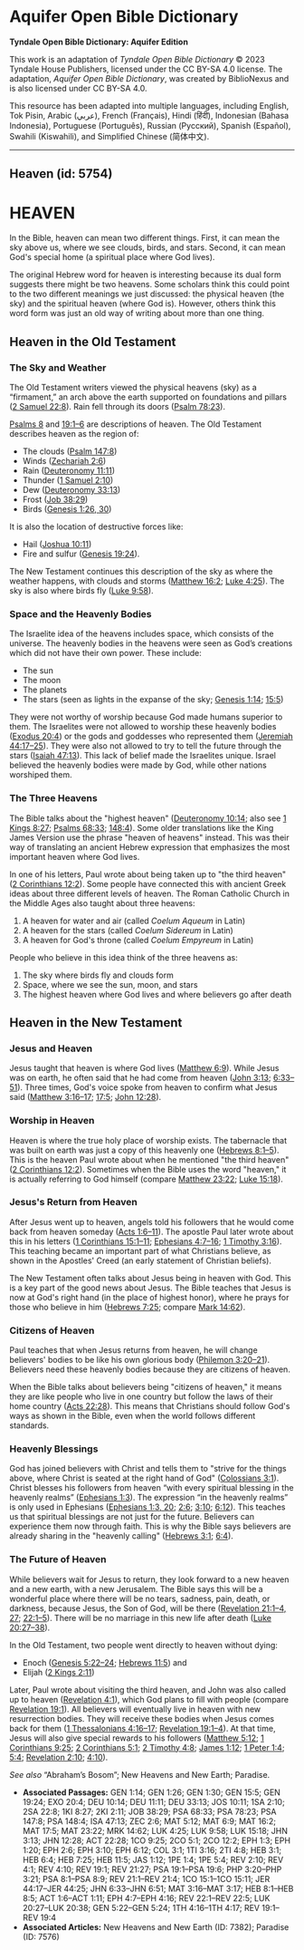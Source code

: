 # Aquifer Open Bible Dictionary

**Tyndale Open Bible Dictionary: Aquifer Edition**

This work is an adaptation of *Tyndale Open Bible Dictionary* © 2023 Tyndale House Publishers, licensed under the CC BY\-SA 4\.0 license. The adaptation, *Aquifer Open Bible Dictionary*, was created by BiblioNexus and is also licensed under CC BY\-SA 4\.0\.

This resource has been adapted into multiple languages, including English, Tok Pisin, Arabic (عربي), French (Français), Hindi (हिंदी), Indonesian (Bahasa Indonesia), Portuguese (Português), Russian (Русский), Spanish (Español), Swahili (Kiswahili), and Simplified Chinese (简体中文).



--------------------------------

## Heaven (id: 5754)

HEAVEN
======

In the Bible, heaven can mean two different things. First, it can mean the sky above us, where we see clouds, birds, and stars. Second, it can mean God's special home (a spiritual place where God lives).

The original Hebrew word for heaven is interesting because its dual form suggests there might be two heavens. Some scholars think this could point to the two different meanings we just discussed: the physical heaven (the sky) and the spiritual heaven (where God is). However, others think this word form was just an old way of writing about more than one thing.

Heaven in the Old Testament
---------------------------

### The Sky and Weather

The Old Testament writers viewed the physical heavens (sky) as a “firmament,” an arch above the earth supported on foundations and pillars ([2 Samuel 22:8](https://ref.ly/2Sam22:8)). Rain fell through its doors ([Psalm 78:23](https://ref.ly/Ps78:23)). 

[Psalms 8](https://ref.ly/Ps8:1-Ps8:9) and [19:1–6](https://ref.ly/Ps19:1-Ps19:6) are descriptions of heaven. The Old Testament describes heaven as the region of:

* The clouds ([Psalm 147:8](https://ref.ly/Ps147:8))
* Winds ([Zechariah 2:6](https://ref.ly/Zech2:6))
* Rain ([Deuteronomy 11:11](https://ref.ly/Deut11:11))
* Thunder ([1 Samuel 2:10](https://ref.ly/1Sam2:10))
* Dew ([Deuteronomy 33:13](https://ref.ly/Deut33:13))
* Frost ([Job 38:29](https://ref.ly/Job38:29))
* Birds ([Genesis 1:26, 30](https://ref.ly/Gen1:26,Gen1:30))

It is also the location of destructive forces like: 

* Hail ([Joshua 10:11](https://ref.ly/Josh10:11))
* Fire and sulfur ([Genesis 19:24](https://ref.ly/Gen19:24)).

The New Testament continues this description of the sky as where the weather happens, with clouds and storms ([Matthew 16:2](https://ref.ly/Matt16:2); [Luke 4:25](https://ref.ly/Luke4:25)). The sky is also where birds fly ([Luke 9:58](https://ref.ly/Luke9:58)).

### Space and the Heavenly Bodies

The Israelite idea of the heavens includes space, which consists of the universe. The heavenly bodies in the heavens were seen as God’s creations which did not have their own power. These include:

* The sun
* The moon
* The planets
* The stars (seen as lights in the expanse of the sky; [Genesis 1:14](https://ref.ly/Gen1:14); [15:5](https://ref.ly/Gen15:5))

They were not worthy of worship because God made humans superior to them. The Israelites were not allowed to worship these heavenly bodies ([Exodus 20:4](https://ref.ly/Exod20:4)) or the gods and goddesses who represented them ([Jeremiah 44:17–25](https://ref.ly/Jer44:17-Jer44:25)). They were also not allowed to try to tell the future through the stars ([Isaiah 47:13](https://ref.ly/Isa47:13)). This lack of belief made the Israelites unique. Israel believed the heavenly bodies were made by God, while other nations worshiped them.

### The Three Heavens

The Bible talks about the "highest heaven" ([Deuteronomy 10:14](https://ref.ly/Deut10:14); also see [1 Kings 8:27](https://ref.ly/1Kgs8:27); [Psalms 68:33](https://ref.ly/Ps68:33); [148:4](https://ref.ly/Ps148:4)). Some older translations like the King James Version use the phrase "heaven of heavens" instead. This was their way of translating an ancient Hebrew expression that emphasizes the most important heaven where God lives. 

In one of his letters, Paul wrote about being taken up to "the third heaven" ([2 Corinthians 12:2](https://ref.ly/2Cor12:2)). Some people have connected this with ancient Greek ideas about three different levels of heaven. The Roman Catholic Church in the Middle Ages also taught about three heavens:

1. A heaven for water and air (called *Coelum Aqueum* in Latin)
2. A heaven for the stars (called *Coelum Sidereum* in Latin)
3. A heaven for God's throne (called *Coelum Empyreum* in Latin)

People who believe in this idea think of the three heavens as:

1. The sky where birds fly and clouds form
2. Space, where we see the sun, moon, and stars
3. The highest heaven where God lives and where believers go after death

Heaven in the New Testament
---------------------------

### Jesus and Heaven

Jesus taught that heaven is where God lives ([Matthew 6:9](https://ref.ly/Matt6:9)). While Jesus was on earth, he often said that he had come from heaven ([John 3:13](https://ref.ly/John3:13); [6:33–51](https://ref.ly/John6:33-John6:51)). Three times, God's voice spoke from heaven to confirm what Jesus said ([Matthew 3:16–17](https://ref.ly/Matt3:16-Matt3:17); [17:5](https://ref.ly/Matt17:5); [John 12:28](https://ref.ly/John12:28)). 

### Worship in Heaven

Heaven is where the true holy place of worship exists. The tabernacle that was built on earth was just a copy of this heavenly one ([Hebrews 8:1–5](https://ref.ly/Heb8:1-Heb8:5)). This is the heaven Paul wrote about when he mentioned "the third heaven" ([2 Corinthians 12:2](https://ref.ly/2Cor12:2)). Sometimes when the Bible uses the word "heaven," it is actually referring to God himself (compare [Matthew 23:22](https://ref.ly/Matt23:22); [Luke 15:18](https://ref.ly/Luke15:18)).

### Jesus's Return from Heaven

After Jesus went up to heaven, angels told his followers that he would come back from heaven someday ([Acts 1:6–11](https://ref.ly/Acts1:6-Acts1:11)). The apostle Paul later wrote about this in his letters ([1 Corinthians 15:1–11](https://ref.ly/1Cor15:1-1Cor15:11); [Ephesians 4:7–16](https://ref.ly/Eph4:7-Eph4:16); [1 Timothy 3:16](https://ref.ly/1Tim3:16)). This teaching became an important part of what Christians believe, as shown in the Apostles' Creed (an early statement of Christian beliefs). 

The New Testament often talks about Jesus being in heaven with God. This is a key part of the good news about Jesus. The Bible teaches that Jesus is now at God's right hand (in the place of highest honor), where he prays for those who believe in him ([Hebrews 7:25](https://ref.ly/Heb7:25); compare [Mark 14:62](https://ref.ly/Mark14:62)).

### Citizens of Heaven

Paul teaches that when Jesus returns from heaven, he will change believers' bodies to be like his own glorious body ([Philemon 3:20–21](https://ref.ly/Phil3:20-Phil3:21)). Believers need these heavenly bodies because they are citizens of heaven. 

When the Bible talks about believers being "citizens of heaven," it means they are like people who live in one country but follow the laws of their home country ([Acts 22:28](https://ref.ly/Acts22:28)). This means that Christians should follow God's ways as shown in the Bible, even when the world follows different standards.

### Heavenly Blessings

God has joined believers with Christ and tells them to "strive for the things above, where Christ is seated at the right hand of God" ([Colossians 3:1](https://ref.ly/Col3:1)). Christ blesses his followers from heaven “with every spiritual blessing in the heavenly realms” ([Ephesians 1:3](https://ref.ly/Eph1:3)). The expression “in the heavenly realms” is only used in Ephesians ([Ephesians 1:3, 20](https://ref.ly/Eph1:3,Eph1:20); [2:6](https://ref.ly/Eph2:6); [3:10](https://ref.ly/Eph3:10); [6:12](https://ref.ly/Eph6:12)). This teaches us that spiritual blessings are not just for the future. Believers can experience them now through faith. This is why the Bible says believers are already sharing in the "heavenly calling" ([Hebrews 3:1](https://ref.ly/Heb3:1); [6:4](https://ref.ly/Heb6:4)).

### The Future of Heaven

While believers wait for Jesus to return, they look forward to a new heaven and a new earth, with a new Jerusalem. The Bible says this will be a wonderful place where there will be no tears, sadness, pain, death, or darkness, because Jesus, the Son of God, will be there ([Revelation 21:1–4, 27](https://ref.ly/Rev21:1-Rev21:4,Rev21:27); [22:1–5](https://ref.ly/Rev22:1-Rev22:5)). There will be no marriage in this new life after death ([Luke 20:27–38](https://ref.ly/Luke20:27-Luke20:38)). 

In the Old Testament, two people went directly to heaven without dying: 

* Enoch ([Genesis 5:22–24](https://ref.ly/Gen5:22-Gen5:24); [Hebrews 11:5](https://ref.ly/Heb11:5)) and
* Elijah ([2 Kings 2:11](https://ref.ly/2Kgs2:11))

Later, Paul wrote about visiting the third heaven, and John was also called up to heaven ([Revelation 4:1](https://ref.ly/Rev4:1)), which God plans to fill with people (compare [Revelation 19:1](https://ref.ly/Rev19:1)). All believers will eventually live in heaven with new resurrection bodies. They will receive these bodies when Jesus comes back for them ([1 Thessalonians 4:16–17](https://ref.ly/1Thess4:16-1Thess4:17); [Revelation 19:1–4](https://ref.ly/Rev19:1-Rev19:4)). At that time, Jesus will also give special rewards to his followers ([Matthew 5:12](https://ref.ly/Matt5:12); [1 Corinthians 9:25](https://ref.ly/1Cor9:25); [2 Corinthians 5:1](https://ref.ly/2Cor5:1); [2 Timothy 4:8](https://ref.ly/2Tim4:8); [James 1:12](https://ref.ly/Jas1:12); [1 Peter 1:4](https://ref.ly/1Pet1:4); [5:4](https://ref.ly/1Pet5:4); [Revelation 2:10](https://ref.ly/Rev2:10); [4:10](https://ref.ly/Rev4:10)).

*See also* “Abraham’s Bosom”; New Heavens and New Earth; Paradise.

* **Associated Passages:** GEN 1:14; GEN 1:26; GEN 1:30; GEN 15:5; GEN 19:24; EXO 20:4; DEU 10:14; DEU 11:11; DEU 33:13; JOS 10:11; 1SA 2:10; 2SA 22:8; 1KI 8:27; 2KI 2:11; JOB 38:29; PSA 68:33; PSA 78:23; PSA 147:8; PSA 148:4; ISA 47:13; ZEC 2:6; MAT 5:12; MAT 6:9; MAT 16:2; MAT 17:5; MAT 23:22; MRK 14:62; LUK 4:25; LUK 9:58; LUK 15:18; JHN 3:13; JHN 12:28; ACT 22:28; 1CO 9:25; 2CO 5:1; 2CO 12:2; EPH 1:3; EPH 1:20; EPH 2:6; EPH 3:10; EPH 6:12; COL 3:1; 1TI 3:16; 2TI 4:8; HEB 3:1; HEB 6:4; HEB 7:25; HEB 11:5; JAS 1:12; 1PE 1:4; 1PE 5:4; REV 2:10; REV 4:1; REV 4:10; REV 19:1; REV 21:27; PSA 19:1–PSA 19:6; PHP 3:20–PHP 3:21; PSA 8:1–PSA 8:9; REV 21:1–REV 21:4; 1CO 15:1–1CO 15:11; JER 44:17–JER 44:25; JHN 6:33–JHN 6:51; MAT 3:16–MAT 3:17; HEB 8:1–HEB 8:5; ACT 1:6–ACT 1:11; EPH 4:7–EPH 4:16; REV 22:1–REV 22:5; LUK 20:27–LUK 20:38; GEN 5:22–GEN 5:24; 1TH 4:16–1TH 4:17; REV 19:1–REV 19:4
* **Associated Articles:** New Heavens and New Earth (ID: 7382); Paradise (ID: 7576)

